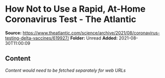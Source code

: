 # How Not to Use a Rapid, At-Home Coronavirus Test - The Atlantic

**Source:** https://www.theatlantic.com/science/archive/2021/08/coronavirus-testing-delta-vaccines/619927/
**Folder:** Unread
**Added:** 2021-08-30T11:00:09




## Content
*Content would need to be fetched separately for web URLs*
